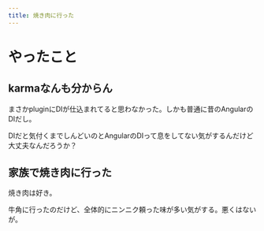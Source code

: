 ```yaml
---
title: 焼き肉に行った
---
```


# やったこと

## karmaなんも分からん

まさかpluginにDIが仕込まれてると思わなかった。しかも普通に昔のAngularのDIだし。

DIだと気付くまでしんどいのとAngularのDIって息をしてない気がするんだけど大丈夫なんだろうか？

## 家族で焼き肉に行った

焼き肉は好き。

牛角に行ったのだけど、全体的にニンニク頼った味が多い気がする。悪くはないが。
